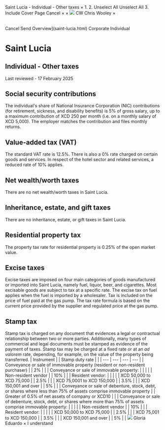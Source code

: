 Saint Lucia - Individual - Other taxes
×
1.
2.
Unselect All
Unselect All
3.
Include Cover Page
Cancel
×
×
![](-/media/world-wide-tax-summaries/attachments/global---chris-wooley.ashx%3Frev=ac5e5f3223b34096b1afc2a6009c7320&revision=ac5e5f32-23b3-4096-b1af-c2a6009c7320&hash=859B7ADC84DC2CBEC9760E9E6EE7DE6D0A8BFCDF)
CW
Chris Wooley
×
######
Cancel
Send
Overview](saint-lucia.html)
Corporate
Individual
# Saint Lucia
## Individual - Other taxes
Last reviewed - 17 February 2025
## Social security contributions
The individual's share of National Insurance Corporation (NIC) contributions (for retirement, sickness, and disability benefits) is 5% of gross salary, up to a maximum contribution of XCD 250 per month (i.e. on a monthly salary of XCD 5,000). The employer matches the contribution and files monthly returns.
## Value-added tax (VAT)
The standard VAT rate is 12.5%. There is also a 0% rate charged on certain goods and services. In respect of the hotel sector and related services, a reduced rate of 10% applies.
## Net wealth/worth taxes
There are no net wealth/worth taxes in Saint Lucia.
## Inheritance, estate, and gift taxes
There are no inheritance, estate, or gift taxes in Saint Lucia.
## Residential property tax
The property tax rate for residential property is 0.25% of the open market value.
## Excise taxes
Excise taxes are imposed on four main categories of goods manufactured or imported into Saint Lucia, namely fuel, liquor, beer, and cigarettes. Most excisable goods are subject to tax at a specific rate.
The excise tax on fuel applies when the fuel is imported by a wholesaler. Tax is included on the price of fuel paid at the gas pump. The tax rate formula is based on the current price provided by the supplier and regulated price at the gas pump.
## Stamp tax
Stamp tax is charged on any document that evidences a legal or contractual relationship between two or more parties. Additionally, many types of commercial and legal documents must be stamped as evidence of the payment of taxes. Stamp tax may be charged at a fixed rate or at an *ad valorem* rate, depending, for example, on the value of the property being transferred.
| Instrument | | Stamp duty rate | |
| --- | --- | --- | --- |
| Conveyance or sale of immovable property (resident or non-resident purchaser) | | 2% | |
| Conveyance or sale of immovable property: | |  | |
| Non-resident vendor | | 10% | |
| Resident vendor: | |  | |
| XCD 50,000 to XCD 75,000 | | 2.5% | |
| XCD 75,0001 to XCD 150,000 | | 3.5% | |
| XCD 150,001 and over | | 5% | |
| Conveyance or sale of debenture, stock, debt, or shares where less than 75% of assets comprise immovable property | | Greater of 0.5% of net assets of company or XCD10 | |
| Conveyance or sale of debenture, stock, debt, or shares where more than 75% of assets comprise immovable property: | |  | |
| Non-resident vendor | | 10% | |
| Resident vendor: | |  | |
| XCD 50,000 to XCD 75,000 | | 2.5% | |
| XCD 75,001 to XCD 150,000 | | 3.5% | |
| XCD 150,001 and over | | 5% | |
![](-/media/world-wide-tax-summaries/attachments/barbados---gloria-eduardo.ashx%3Frev=06c00b9babb74325914ddf02bc0c395a&revision=06c00b9b-abb7-4325-914d-df02bc0c395a&hash=DC4345C424581A87DDF42794BAFFDC055E615E13)
Gloria Eduardo
×
I understand